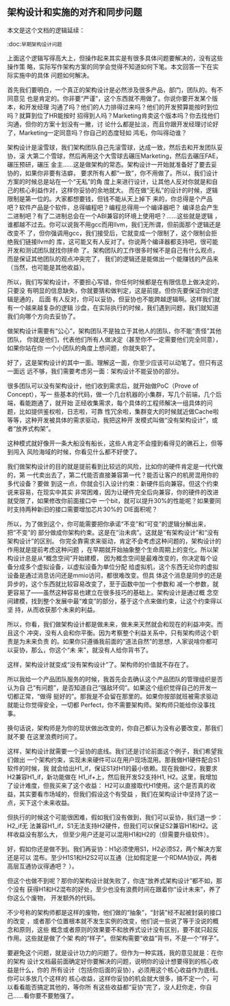     
## 架构设计和实施的对齐和同步问题

本文是这个文档的逻辑延续：

  :doc:`早期架构设计问题`

上面这个逻辑写得高大上，但操作起来其实是有很多具体问题要解决的，没有这些操作策
略，实际写作架构方案的同学会觉得不知道如何下笔。本文回答一下在实际实施中的具体
问题如何解决。

首先我们要明白，一个真正的架构设计是必然涉及很多产品，部门，团队的。有不同意见
也是肯定的。你非要“严谨”，这个东西就不用做了。你说你要开发某个版本，和开发经理
沟通了吗？他们的人力排得过来吗？他们的开发预算能按时到位吗？就算到位了HR能按时
招得到人吗？Marketing肯卖这个版本吗？你去找他们沟通，但你的方案十划没有一撇，讨
论什么都是扯淡，而且你跟开发经理讨论好了，Marketing一定同意吗？你自己的态度轻如
鸿毛，你叫得动谁？

架构设计是滚雪球，我们架构团队自己先滚雪球，达成一致，然后去和开发团队妥协，滚
大第二个雪球，然后再用这个大雪球去碾压Marketing，然后去碾压FAE，碾压预研，碾压
金主……这是做架构的常态。架构设计一开始就准备好了要去妥协的，如果你非要有洁癖，
要求所有人都“一致”，你不用做了。所以，我们设计方案的时候总是站在一个“无私”的角
度上来进行设计，让其他人反对你就是和自己的核心利益作对，这样你妥协的余地就大。
而在做“无私”的设计的时候，逻辑限制是第一位的。大家都想要钱，但钱不能从天上掉下
来的，你总得是个产品吧？软件产品是个软件，总得编程吧？编程总得用一个编译器吧？
编译总会产生二进制吧？有了二进制总会在一个ABI兼容的环境上使用吧？……这些就是逻辑
，谁都越不过去。你可以说我不用gcc而用llvm，我们无所谓，但前面那个逻辑还是改变不
了，但你强调用gcc，我们接受后，它就变成一个限制了，这个限制会拒绝我们链接llvm的
库，这可能又有人反对了。你说两个编译器都支持吧，很可能开发和测试团队就找你拼命
了。架构团队的工作很多时候不是自己有什么观点，而是保证其他团队的观点冲突完了，
我们的逻辑还是能做出一个能赚钱的产品来（当然，也可能是其他收益）。

所以，我们写架构设计，不要担心写错，你任何时候都是在有限信息上做决定的，只要没
有明显的信息缺失，你就要猜和做判定，这是前提。但你先要保证你的逻辑是通的， 后面
有人反对，你可以妥协，但妥协也不能跨越逻辑啊。这样我们就有一个越来越复杂的逻辑
沙盘，在实际执行的时候，我们遇到问题，我们就知道我们向哪个方向去妥协了。

做架构设计需要有“公心”，架构团队不是独立于其他人的团队，你不能“责怪”其他团队，
你就是他们，代表他们所有人做决定（甚至你不一定需要他们完全同意），如果你站在你
一个小团队的角度上想问题，你就失职了。

好了，这是架构设计的其中一面。理解这一面，你至少应该可以动笔了。但只有这一面远
远不够，我们需要考虑另一面：架构设计不能妥协的部分。

很多团队可以没有架构设计，他们收到需求后，就开始做PoC（Prove of Concept），写一
些基本的代码，做一个几台机器的小集群，写几个前端，几个后端，看能跑通了，就开始
正经收集需求，每个具体的工程师解决一组具体的问题，比如提供鉴权啦，日志啦，可靠
性冗余啦，集群变大的时候就近做Cache啦等等，这种开发被具体的需求驱动，我把这种开
发模式叫做“没有架构设计”，或者“放养式构架”。

这种模式就好像开一条大船没有船长，这些人肯定不会撞到看得见的礁石上，但等到闯入
风险海域的时候，你看见什么都不好使了。

我们做架构设计的目的就是提前看到比较远的风险，比如你的硬件肯定是一代代做的，第
一代卖出去了，第二代能否直接兼容第一代？能否让客户的机房混用你的多代设备？要做
到这一点，你就会引入设计约束：新硬件后向兼容。但这个约束说来容易，在现实中其实
非常困难，因为让硬件完全后向兼容，你的硬件的改进就受限了，如果修改你前面接口中
一个bit，就可以提升30%的性能呢？如果要同时支持两种新旧的接口需要增加芯片30%的
DIE面积呢？

所以，为了做到这个，你可能需要把你承诺“不变”和“可变”的逻辑分解出来，把“不变”的
部分做成你架构约束。这是在“治未病”。这就是“有架构设计”和“没有架构设计”的区别。
你完全靠需求来驱动，肯定不会考虑这种问题的，架构设计的作用就是提前考虑这种问题
，在早期就开始抽象整个生命周期上的变化。所以架构设计总是从“概念空间”开始建模，
因为概念空间是最难改变的，你决定每个设备分成多个虚拟设备，以虚拟设备为单位分配
给虚拟机，这个东西无论你的虚拟设备是通过消息访问还是mmio访问，都很难改变。但具
体这个消息是同步的还是异步的，这个东西就比较容易改变了，至于函数中加一个参数和
减一个参数，就更容易了——虽然这种容易也建立在很多技巧的基础上。架构设计是通过概
念空间建模，找到整个发展中最“难变”的部分，基于这个点来做约束，让这个约束得以坚
持，从而收获那个未来的利益。

所以，你看，我们做架构设计都是做未来，做未来天然就会和现在的利益冲突。而且这个
冲突，没有人会和你平衡。因为考察整个利益关系中，只有架构师这个职责是为未来负责
的。如果你只遵循我前面的“道法自然”的思想，人家说啥你都可以妥协，那么，你这个“未
来”，就没有人给你背书了。

这样，架构设计就变成“没有架构设计”了。架构师的价值就不存在了。

所以我给一个产品团队服务的时候，我首先会去确认这个产品团队的管理组织是否认为自
己“有问题”，是否知道自己“强敌环伺”。如果这个组织觉得自己的开发一切都正常，“做得
挺好的”。那我是不会留在那里的。如果你按部就班被需求驱动就能让你觉得安全，一切都
Perfect，你不需要架构师。架构师只能给你没事找事。

换句话说，架构师是为你的现状做出改变的，你自己都认为没有必要改变，那我们就不要
在这里浪费时间了。

这样，架构设计就需要一个妥协的底线。我们还是讨论前面这个例子，我们希望我们做出
一个架构约束，实现未来硬件可以在用户现场混用。那我做H1硬件配合S1软件的时候，我
就会给出H1_if，保证S1对H1的最小依赖。现在我做H2，我要求H2兼容H1_if，新功能做在
H1_if+上，然后我开发S2支持H1, H2。这里，我增加了设计难度，但我买来了这个收益：
H2可以直接取代H1使用。这个是否真的收益，其实要看市场域的，但我们假设这个有受益
，我们在架构设计中坚持了这一点，买下这个未来收益。

但执行的时候这个可能很困难，假如我们没有做到，我们可以妥协，我们退一步：H2_if无
法兼容H1_if，S1无法支持H2硬件，但我们可以保证S2兼容H1和H2。这样收益没有那么大，
但至少用户还是可以混用H1和H2的（但需要升级软件）。

好，假如你还是做不到。我们再妥协：H1必须使用S1，H2必须S2，两个解决方案还是可以
混布。至少H1S1和H2S2可以互通（比如假定是一个RDMA协议，两者高层互通协议得通吧？
）。

但这个也做不到呢？那你的架构设计就失败了，你连“放养式架构设计”都不如，那个没有
获得H1和H2混布的好处，至少也没有浪费时间在跟着你“设计未来”，养了你这么个废物，
开发额外的代码。

不少号称的架构师都是这样的废物，他们做的“抽象”，“封装”经不起被封装的接口的改变
，或者那个位置根本就不发生实例的改变，他们说一些说了等于没说的概念和原则，这些
概念或者原则的效果要不和放养式设计没有区别，要不就只起反作用。这些就是做了个架
构的“样子”。但架构需要“收益”背书，不是一个“样子”。

要避免这个问题，就是设计功力的问题了。但作为一种实践，我的意见就是：在你的架构
设计文档最前面确定好你要解决的问题，说明你的设计想要得到的核心收益是什么，你的
所有设计（包括你后面的妥协），必须用这个核心收益作为底线。你可以多放几个这样的
核心收益，这样你妥协的机会就大很多，搞不定一个，可以看看能否搞定其他的，等你所
有这些收益都“妥协”完了，没人赶你走，你自己……看你要不要勉强了。
